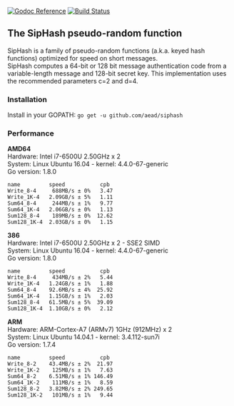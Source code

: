 [![Godoc Reference](https://godoc.org/github.com/aead/siphash?status.svg)](https://godoc.org/github.com/aead/siphash)
[![Build Status](https://travis-ci.org/aead/siphash.svg?branch=master)](https://travis-ci.org/aead/siphash)

## The SipHash pseudo-random function

SipHash is a family of pseudo-random functions (a.k.a. keyed hash functions) optimized for speed on short messages.  
SipHash computes a 64-bit or 128 bit message authentication code from a variable-length message and 128-bit secret key.
This implementation uses the recommended parameters c=2 and d=4.

### Installation

Install in your GOPATH: `go get -u github.com/aead/siphash`

### Performance

**AMD64**  
Hardware: Intel i7-6500U 2.50GHz x 2  
System: Linux Ubuntu 16.04 - kernel: 4.4.0-67-generic  
Go version: 1.8.0

```
name         speed           cpb
Write_8-4     688MB/s ± 0%   3.47
Write_1K-4   2.09GB/s ± 5%   1.11
Sum64_8-4     244MB/s ± 1%   9.77
Sum64_1K-4   2.06GB/s ± 0%   1.13
Sum128_8-4    189MB/s ± 0%  12.62
Sum128_1K-4  2.03GB/s ± 0%   1.15
```

**386**  
Hardware: Intel i7-6500U 2.50GHz x 2 - SSE2 SIMD  
System: Linux Ubuntu 16.04 - kernel: 4.4.0-67-generic  
Go version: 1.8.0

```
name         speed           cpb
Write_8-4     434MB/s ± 2%   5.44
Write_1K-4   1.24GB/s ± 1%   1.88
Sum64_8-4    92.6MB/s ± 4%  25.92
Sum64_1K-4   1.15GB/s ± 1%   2.03
Sum128_8-4   61.5MB/s ± 5%  39.09
Sum128_1K-4  1.10GB/s ± 0%   2.12
```

**ARM**  
Hardware: ARM-Cortex-A7 (ARMv7) 1GHz (912MHz) x 2  
System:  Linux Ubuntu 14.04.1 - kernel: 3.4.112-sun7i  
Go version: 1.7.4

```
name         speed           cpb
Write_8-2    43.4MB/s ± 2%  21.97
Write_1K-2    125MB/s ± 1%   7.63
Sum64_8-2    6.51MB/s ± 1% 146.49
Sum64_1K-2    111MB/s ± 1%   8.59 
Sum128_8-2   3.82MB/s ± 2% 249.65
Sum128_1K-2   101MB/s ± 1%   9.44
```
